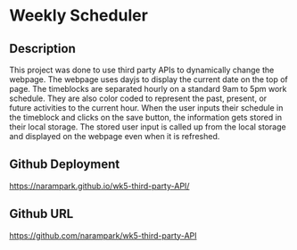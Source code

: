 # Weekly Scheduler

## Description
This project was done to use third party APIs to dynamically change the webpage. The webpage uses dayjs to display the current date on the top of page. The timeblocks are separated hourly on a standard 9am to 5pm work schedule. They are also color coded to represent the past, present, or future activities to the current hour. When the user inputs their schedule in the timeblock and clicks on the save button, the information gets stored in their local storage. The stored user input is called up from the local storage and displayed on the webpage even when it is refreshed.

## Github Deployment
https://narampark.github.io/wk5-third-party-API/

## Github URL
https://github.com/narampark/wk5-third-party-API